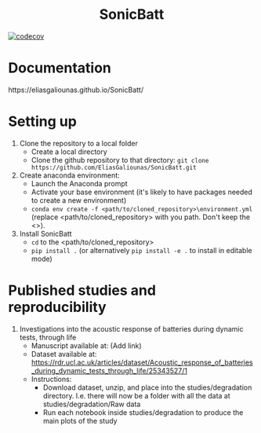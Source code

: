 <h1 align="center">SonicBatt</h1>

[![codecov](https://codecov.io/gh/EliasGaliounas/SonicBatt/graph/badge.svg?token=O7VLF7G0P9)](https://codecov.io/gh/EliasGaliounas/SonicBatt)

<h1 align="left">Documentation</h1>
https://eliasgaliounas.github.io/SonicBatt/

<h1 align="left">Setting up</h1>

1) Clone the repository to a local folder
   - Create a local directory
   - Clone the github repository to that directory: `git clone https://github.com/EliasGaliounas/SonicBatt.git`
2) Create anaconda environment:
   - Launch the Anaconda prompt
   - Activate your base environment (it's likely to have packages needed to create a new environment)
   - `conda env create -f <path/to/cloned_repository>\environment.yml` (replace <path/to/cloned_repository> with you path. Don't keep the <>).
3) Install SonicBatt
   - `cd` to the <path/to/cloned_repository>
   - `pip install .` (or alternatively `pip install -e .` to install in editable mode)

<h1 align="left">Published studies and reproducibility</h1>

1) Investigations into the acoustic response of batteries during dynamic tests, through life
   - Manuscript available at: (Add link)
   - Dataset available at: https://rdr.ucl.ac.uk/articles/dataset/Acoustic_response_of_batteries_during_dynamic_tests_through_life/25343527/1
   - Instructions:
      - Download dataset, unzip, and place into the studies/degradation directory. I.e. there will now be a folder with all the data at studies/degradation/Raw data
      - Run each notebook inside studies/degradation to produce the main plots of the study
